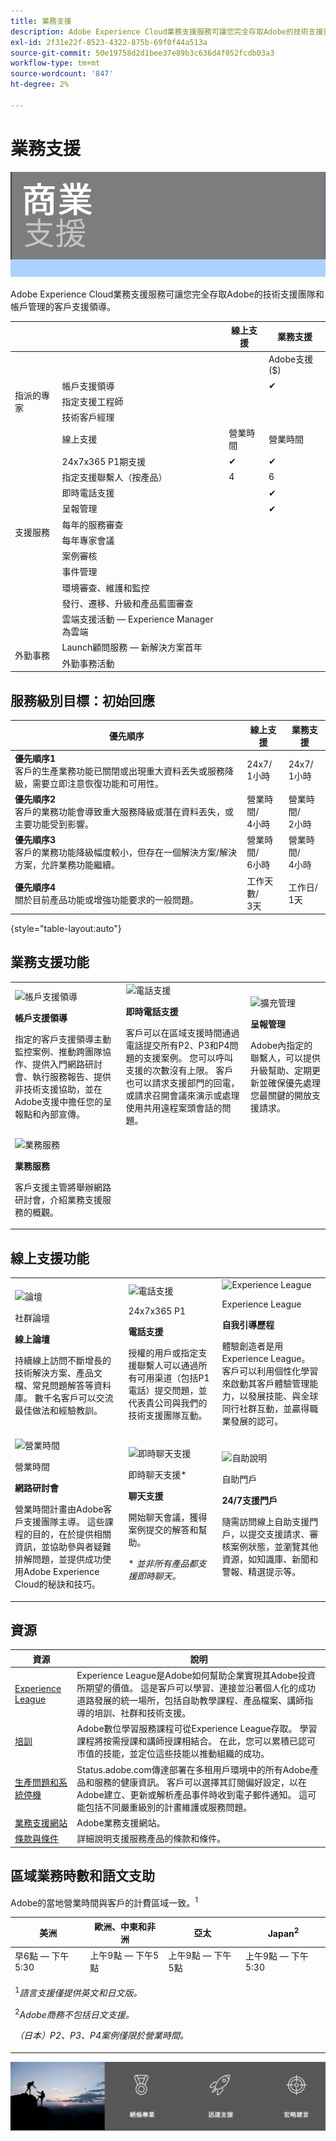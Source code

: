 ```yaml
---
title: 業務支援
description: Adobe Experience Cloud業務支援服務可讓您完全存取Adobe的技術支援團隊和帳戶管理的客戶支援領導。
exl-id: 2f31e22f-8523-4322-875b-69f0f44a513a
source-git-commit: 50e19758d2d1bee37e89b3c636d4f052fcdb03a3
workflow-type: tm+mt
source-wordcount: '847'
ht-degree: 2%

---
```


# 業務支援

![圖示](assets/Businessbanner.png)

Adobe Experience Cloud業務支援服務可讓您完全存取Adobe的技術支援團隊和帳戶管理的客戶支援領導。

<table>
<thead>
  <tr>
    <th></th>
    <th></th>
    <th>線上支援</th>
    <th>業務支援</th>
  </tr>
</thead>
<tbody>
  <tr>
    <td></td>
    <td></td>
    <td></td>
    <td>Adobe支援($)</td>
  </tr>
  <tr>
    <td rowspan="3">指派的專家<br></td>
    <td>帳戶支援領導</td>
    <td></td>
    <td>✔</td>
  </tr>
  <tr>
    <td>指定支援工程師</td>
    <td></td>
    <td></td>
  </tr>
  <tr>
    <td>技術客戶經理</td>
    <td></td>
    <td></td>
  </tr>
  <tr>
    <td rowspan="12">支援服務</td>
    <td>線上支援</td>
    <td>營業時間</td>
    <td>營業時間</td>
  </tr>
  <tr>
    <td>24x7x365 P1期支援</td>
    <td>✔</td>
    <td>✔</td>
  </tr>
  <tr>
    <td>指定支援聯繫人（按產品）</td>
    <td>4</td>
    <td>6</td>
  </tr>
  <tr>
    <td>即時電話支援</td>
    <td></td>
    <td>✔</td>
  </tr>
  <tr>
    <td>呈報管理</td>
    <td></td>
    <td>✔</td>
  </tr>
  <tr>
    <td>每年的服務審查</td>
    <td></td>
    <td></td>
  </tr>
  <tr>
    <td>每年專家會議</td>
    <td></td>
    <td></td>
  </tr>
  <tr>
    <td>案例審核</td>
    <td></td>
    <td></td>
  </tr>
  <tr>
    <td>事件管理</td>
    <td></td>
    <td></td>
  </tr>
  <tr>
    <td>環境審查、維護和監控</td>
    <td></td>
    <td></td>
  </tr>
  <tr>
    <td>發行、遷移、升級和產品藍圖審查</td>
    <td></td>
    <td></td>
  </tr>
  <tr>
    <td>雲端支援活動 — Experience Manager為雲端</td>
    <td></td>
    <td></td>
  </tr>
  <tr>
    <td rowspan="2">外勤事務</td>
    <td>Launch顧問服務 — 新解決方案首年</td>
    <td></td>
    <td></td>
  </tr>
  <tr>
    <td>外勤事務活動</td>
    <td></td>
    <td></td>
  </tr>
</tbody>
</table>

## 服務級別目標：初始回應

| 優先順序 | 線上支援 | 業務支援 |
|--- |--- |--- |
| <b>優先順序1</b><br>客戶的生產業務功能已關閉或出現重大資料丟失或服務降級，需要立即注意恢復功能和可用性。 | 24x7/<br>1小時 | 24x7/<br>1小時 |
| <b>優先順序2</b><br>客戶的業務功能會導致重大服務降級或潛在資料丟失，或主要功能受到影響。 | 營業時間/<br>4小時 | 營業時間/<br>2小時 |
| <b>優先順序3 </b><br>客戶的業務功能降級幅度較小，但存在一個解決方案/解決方案，允許業務功能繼續。 | 營業時間/<br>6小時 | 營業時間/<br> 4小時 |
| <b>優先順序4</b><br>關於目前產品功能或增強功能要求的一般問題。 | 工作天數/<br>3天 | 工作日/<br>1天 |

{style=&quot;table-layout:auto&quot;}

## 業務支援功能

<table style="table-layout:fixed">
<tr>
  <td>
    <img alt="帳戶支援領導" src="assets/Accountsupportlead.png"/>
    <div>
    <p><b>帳戶支援領導</b></p>
    <p>指定的客戶支援領導主動監控案例、推動跨團隊協作、提供入門網路研討會、執行服務報告、提供非技術支援協助，並在Adobe支援中擔任您的呈報點和內部宣傳。</p>
    </div>
  </td>
  <td>
    <img alt="電話支援" src="assets/livetelephonesupport.png"/>
    <div>
    <p><b>即時電話支援</b></p>
    <p>客戶可以在區域支援時間通過電話提交所有P2、P3和P4問題的支援案例。 您可以呼叫支援的次數沒有上限。 客戶也可以請求支援部門的回電，或請求召開會議來演示或處理使用共用遠程案頭會話的問題。</p>
    </div>
  </td>
  <td>
    <img alt="擴充管理" src="assets/EscalationManagement.png"/>
    <div>
    <p><b>呈報管理</b></p>
    <p>Adobe內指定的聯繫人，可以提供升級幫助、定期更新並確保優先處理您最關鍵的開放支援請求。</p>
    </div>
  </td>
</tr>
<tr>
  <td>
    <img alt="業務服務" src="assets/BusinessServices.png"/>
    <div>
    <p><b>業務服務</b></p>
    <p>客戶支援主管將舉辦網路研討會，介紹業務支援服務的概觀。</p>
    </div>
  </td>
  <td>
  </td>
  <td>
  </td>
</tr>
</table>

## 線上支援功能

<!--
Adobe Customer Support offers access to online resources for documentation, engagement with other experts and customers for best practices, and webinar series (Office Hours) for troubleshooting tips and tricks. Several channels are also available for questions and case submissions.
-->

<table style="table-layout:fixed">
<tr>
  <td>
    <img alt="論壇" src="assets/CommunityForums.png"/>
    <div>
    <p>社群論壇</p>
    <p><b>線上論壇</b></p>
    <p>持續線上訪問不斷增長的技術解決方案、產品文檔、常見問題解答等資料庫。 數千名客戶可以交流最佳做法和經驗教訓。</p>
    </div>
  </td>
  <td>
    <img alt="電話支援" src="assets/PhoneSupport.png"/>
    <div>
    <p>24x7x365 P1</p>
    <p><b>電話支援</b></p>
    <p>授權的用戶或指定支援聯繫人可以通過所有可用渠道（包括P1電話）提交問題，並代表貴公司與我們的技術支援團隊互動。</p>
    </div>
  </td>
  <td>
    <img alt="Experience League" src="assets/JourneysExperienceLeague.png"/>
    <div>
    <p>Experience League</p>
    <p><b>自我引導歷程</b></p>
    <p>體驗創造者是用Experience League。 客戶可以利用個性化學習來啟動其客戶體驗管理能力，以發展技能、與全球同行社群互動，並贏得職業發展的認可。</p>
    </div>
  </td>
</tr>
<tr>
  <td>
    <img alt="營業時間" src="assets/Webinar.png"/>
    <div>
    <p>營業時間</p>
    <p><b>網路研討會</b></p>
    <p>營業時間計畫由Adobe客戶支援團隊主導。 這些課程的目的，在於提供相關資訊，並協助參與者疑難排解問題，並提供成功使用Adobe Experience Cloud的秘訣和技巧。</p>
    </div>
  </td>
  <td>
    <img alt="即時聊天支援" src="assets/LiveChat.png"/>
    <div>
    <p>即時聊天支援*</p>
    <p><b>聊天支援</b></p>
    <p>開始聊天會議，獲得案例提交的解答和幫助。</p>
    <p>* <i>並非所有產品都支援即時聊天。</i></p>
    </div>
  </td>
  <td>
    <img alt="自助說明" src="assets/SelfHelpPortal.png"/>
    <div>
    <p>自助門戶</p>
    <p><b>24/7支援門戶</b></p>
    <p>隨需訪問線上自助支援門戶，以提交支援請求、審核案例狀態，並瀏覽其他資源，如知識庫、新聞和警報、精選提示等。</p>
    </div>
  </td>
</tr>
</table>

## 資源

| 資源 | 說明 |
|--- |--- |
| [Experience League](https://experienceleague.adobe.com/) | Experience League是Adobe如何幫助企業實現其Adobe投資所期望的價值。 這是客戶可以學習、連接並沿著個人化的成功道路發展的統一場所，包括自助教學課程、產品檔案、講師指導的培訓、社群和技術支援。 |
| [培訓](https://training.adobe.com/training/) | Adobe數位學習服務課程可從Experience League存取。 學習課程將按需授課和講師授課相結合。 在此，您可以累積已認可市值的技能，並定位這些技能以推動組織的成功。 |
| [生產問題和系統停機](https://status.adobe.com/) | Status.adobe.com傳達部署在多租用戶環境中的所有Adobe產品和服務的健康資訊。 客戶可以選擇其訂閱偏好設定，以在Adobe建立、更新或解析產品事件時收到電子郵件通知。 這可能包括不同嚴重級別的計畫維護或服務問題。 |
| [業務支援網站](https://helpx.adobe.com/support/programs/enterprise-support-programs/premier-support-business.html) | Adobe業務支援網站。 |
| [條款與條件](https://helpx.adobe.com/support/programs/support-policies-terms-conditions.html) | 詳細說明支援服務產品的條款和條件。 |

## 區域業務時數和語文支助

Adobe的當地營業時間與客戶的計費區域一致。<sup>1</sup>

<table>
<thead>
  <tr>
    <th>美洲</th>
    <th>歐洲、中東和非洲</th>
    <th>亞太</th>
    <th>Japan<sup>2</sup></th>
  </tr>
</thead>
<tbody>
  <tr>
    <td>早6點 — 下午5:30</td>
    <td>上午9點 — 下午5點</td>
    <td>上午9點 — 下午5點</td>
    <td>上午9點 — 下午5:30</td>
  </tr>
  <tr>
    <td colspan="4">
      <p><sup>1</sup><i>語言支援僅提供英文和日文版。</i></p>
      <p><sup>2</sup><i>Adobe商務不包括日文支援。</i></p>
      <p><i>（日本）P2、P3、P4案例僅限於營業時間。</i></p>
    </td>
  </tr>
</tbody>
</table>

![圖示](assets/bottom-banner.png)
